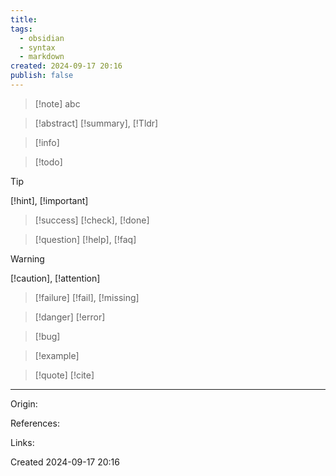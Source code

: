 ```yaml
---
title: 
tags:
  - obsidian
  - syntax
  - markdown
created: 2024-09-17 20:16
publish: false
---
```

> [!note] abc

> [!abstract]
> [!summary], [!Tldr]

> [!info]

> [!todo]

> [!tip]
> [!hint], [!important]

> [!success]
> [!check], [!done]

> [!question]
> [!help], [!faq]


> [!warning]
> [!caution], [!attention]

> [!failure]
> [!fail], [!missing]

> [!danger]
> [!error]

> [!bug]

> [!example]

> [!quote]
> [!cite]

---
Origin: 

References: 

Links: 

Created 2024-09-17 20:16